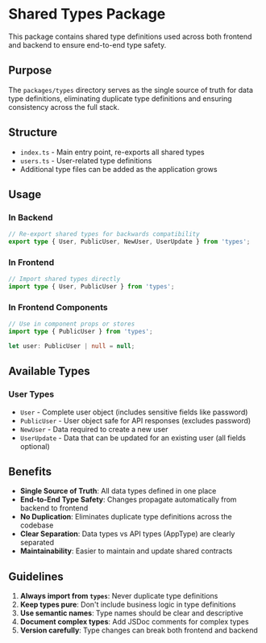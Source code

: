 # Shared Types Package

This package contains shared type definitions used across both frontend and backend to ensure end-to-end type safety.

## Purpose

The `packages/types` directory serves as the single source of truth for data type definitions, eliminating duplicate type definitions and ensuring consistency across the full stack.

## Structure

- `index.ts` - Main entry point, re-exports all shared types
- `users.ts` - User-related type definitions
- Additional type files can be added as the application grows

## Usage

### In Backend
```typescript
// Re-export shared types for backwards compatibility
export type { User, PublicUser, NewUser, UserUpdate } from 'types';
```

### In Frontend
```typescript
// Import shared types directly
import type { User, PublicUser } from 'types';
```

### In Frontend Components
```typescript
// Use in component props or stores
import type { PublicUser } from 'types';

let user: PublicUser | null = null;
```

## Available Types

### User Types
- `User` - Complete user object (includes sensitive fields like password)
- `PublicUser` - User object safe for API responses (excludes password)
- `NewUser` - Data required to create a new user
- `UserUpdate` - Data that can be updated for an existing user (all fields optional)

## Benefits

- **Single Source of Truth**: All data types defined in one place
- **End-to-End Type Safety**: Changes propagate automatically from backend to frontend
- **No Duplication**: Eliminates duplicate type definitions across the codebase
- **Clear Separation**: Data types vs API types (AppType) are clearly separated
- **Maintainability**: Easier to maintain and update shared contracts

## Guidelines

1. **Always import from `types`**: Never duplicate type definitions
2. **Keep types pure**: Don't include business logic in type definitions
3. **Use semantic names**: Type names should be clear and descriptive
4. **Document complex types**: Add JSDoc comments for complex types
5. **Version carefully**: Type changes can break both frontend and backend